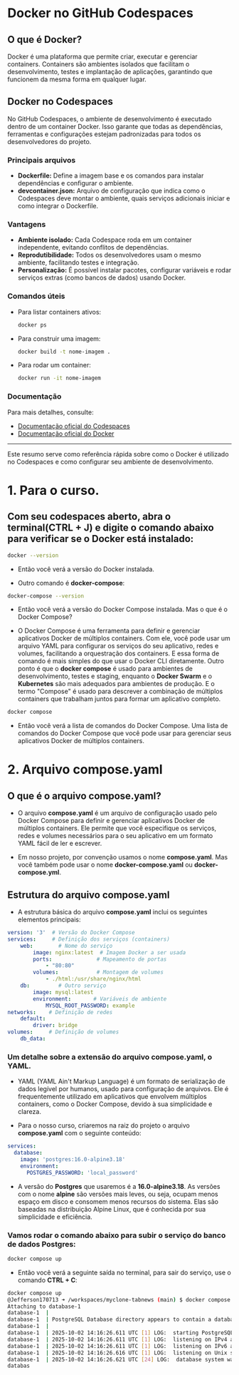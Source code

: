 # Docker no GitHub Codespaces

## O que é Docker?

Docker é uma plataforma que permite criar, executar e gerenciar containers. Containers são ambientes isolados que facilitam o desenvolvimento, testes e implantação de aplicações, garantindo que funcionem da mesma forma em qualquer lugar.

## Docker no Codespaces

No GitHub Codespaces, o ambiente de desenvolvimento é executado dentro de um container Docker. Isso garante que todas as dependências, ferramentas e configurações estejam padronizadas para todos os desenvolvedores do projeto.

### Principais arquivos

- **Dockerfile:** Define a imagem base e os comandos para instalar dependências e configurar o ambiente.
- **devcontainer.json:** Arquivo de configuração que indica como o Codespaces deve montar o ambiente, quais serviços adicionais iniciar e como integrar o Dockerfile.

### Vantagens

- **Ambiente isolado:** Cada Codespace roda em um container independente, evitando conflitos de dependências.
- **Reprodutibilidade:** Todos os desenvolvedores usam o mesmo ambiente, facilitando testes e integração.
- **Personalização:** É possível instalar pacotes, configurar variáveis e rodar serviços extras (como bancos de dados) usando Docker.

### Comandos úteis

- Para listar containers ativos:
  ```bash
  docker ps
  ```
- Para construir uma imagem:
  ```bash
  docker build -t nome-imagem .
  ```
- Para rodar um container:
  ```bash
  docker run -it nome-imagem
  ```

### Documentação

Para mais detalhes, consulte:
- [Documentação oficial do Codespaces](https://docs.github.com/pt/codespaces)
- [Documentação oficial do Docker](https://docs.docker.com/)

---

Este resumo serve como referência rápida sobre como o Docker é utilizado no Codespaces e como configurar seu ambiente de desenvolvimento.

# 1. Para o curso.

## Com seu **codespaces** aberto, abra o terminal(CTRL + J) e digite o comando abaixo para verificar se o Docker está instalado:

```bash
docker --version
```
- Então você verá a versão do Docker instalada.

- Outro comando é **docker-compose**:

```bash
docker-compose --version
```
- Então você verá a versão do Docker Compose instalada. Mas o que é o Docker Compose?

- O Docker Compose é uma ferramenta para definir e gerenciar aplicativos Docker de múltiplos containers. Com ele, você pode usar um arquivo YAML para configurar os serviços do seu aplicativo, redes e volumes, facilitando a orquestração dos containers. E essa forma de comando é mais simples do que usar o Docker CLI diretamente. Outro ponto é que o **docker compose** é usado para ambientes de desenvolvimento, testes e staging, enquanto o **Docker Swarm** e o **Kubernetes** são mais adequados para ambientes de produção. E o termo "Compose" é usado para descrever a combinação de múltiplos containers que trabalham juntos para formar um aplicativo completo.

```bash
docker compose 
```

- Então você verá a lista de comandos do Docker Compose. Uma lista de comandos do Docker Compose que você pode usar para gerenciar seus aplicativos Docker de múltiplos containers.

# 2. Arquivo **compose.yaml**

## O que é o arquivo **compose.yaml**?

- O arquivo **compose.yaml** é um arquivo de configuração usado pelo Docker Compose para definir e gerenciar aplicativos Docker de múltiplos containers. Ele permite que você especifique os serviços, redes e volumes necessários para o seu aplicativo em um formato YAML fácil de ler e escrever.

- Em nosso projeto, por convenção usamos o nome **compose.yaml**. Mas você também pode usar o nome **docker-compose.yaml** ou **docker-compose.yml**.

## Estrutura do arquivo **compose.yaml**

- A estrutura básica do arquivo **compose.yaml** inclui os seguintes elementos principais:

```yaml
version: '3'  # Versão do Docker Compose
services:     # Definição dos serviços (containers)
    web:        # Nome do serviço
        image: nginx:latest  # Imagem Docker a ser usada
        ports:              # Mapeamento de portas
            - "80:80"
        volumes:            # Montagem de volumes
            - ./html:/usr/share/nginx/html
    db:         # Outro serviço
        image: mysql:latest
        environment:       # Variáveis de ambiente
            MYSQL_ROOT_PASSWORD: example
networks:    # Definição de redes
    default:
        driver: bridge
volumes:     # Definição de volumes
    db_data:
```
### Um detalhe sobre a extensão do arquivo **compose.yaml**,  o **YAML**.

- YAML (YAML Ain't Markup Language) é um formato de serialização de dados legível por humanos, usado para configuração de arquivos. Ele é frequentemente utilizado em aplicativos que envolvem múltiplos containers, como o Docker Compose, devido à sua simplicidade e clareza.

- Para o nosso curso, criaremos na raiz do projeto o arquivo **compose.yaml** com o seguinte conteúdo:

```yaml
services:
  database:
    image: 'postgres:16.0-alpine3.18'
    environment:
      POSTGRES_PASSWORD: 'local_password'
``` 
- A versão do **Postgres** que usaremos é a **16.0-alpine3.18**. As versões com o nome **alpine** são versões mais leves, ou seja, ocupam menos espaço em disco e consomem menos recursos do sistema. Elas são baseadas na distribuição Alpine Linux, que é conhecida por sua simplicidade e eficiência.

###  Vamos rodar o comando abaixo para subir o serviço do banco de dados Postgres:

```bash
docker compose up
```
- Então você verá a seguinte saída no terminal, para sair do serviço, use o comando **CTRL + C**:

```bash
docker compose up
@Jefferson170713 ➜ /workspaces/myclone-tabnews (main) $ docker compose up
Attaching to database-1
database-1  | 
database-1  | PostgreSQL Database directory appears to contain a database; Skipping initialization
database-1  | 
database-1  | 2025-10-02 14:16:26.611 UTC [1] LOG:  starting PostgreSQL 16.0 on x86_64-pc-linux-musl, compiled by gcc (Alpine 12.2.1_git20220924-r10) 12.2.1 20220924, 64-bit
database-1  | 2025-10-02 14:16:26.611 UTC [1] LOG:  listening on IPv4 address "0.0.0.0", port 5432
database-1  | 2025-10-02 14:16:26.611 UTC [1] LOG:  listening on IPv6 address "::", port 5432
database-1  | 2025-10-02 14:16:26.616 UTC [1] LOG:  listening on Unix socket "/var/run/postgresql/.s.PGSQL.5432"
database-1  | 2025-10-02 14:16:26.621 UTC [24] LOG:  database system was shut down at 2025-10-02 14:09:53 UTC
databas
```